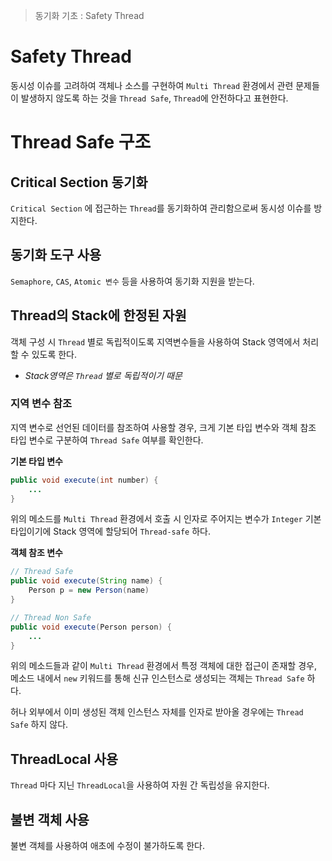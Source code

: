 > 동기화 기초 : Safety Thread

# Safety Thread
동시성 이슈를 고려하여 객체나 소스를 구현하여 `Multi Thread` 환경에서 관련 문제들이 발생하지 않도록 하는 것을 `Thread Safe`, `Thread`에 안전하다고 표현한다.

# Thread Safe 구조
## Critical Section 동기화
`Critical Section` 에 접근하는 `Thread`를 동기화하여 관리함으로써 동시성 이슈를 방지한다.
## 동기화 도구 사용
`Semaphore`, `CAS`, `Atomic 변수` 등을 사용하여 동기화 지원을 받는다.
## Thread의 Stack에 한정된 자원
객체 구성 시 `Thread` 별로 독립적이도록 지역변수들을 사용하여 Stack 영역에서 처리할 수 있도록 한다.
- *Stack영역은 `Thread` 별로 독립적이기 때문*

### 지역 변수 참조
지역 변수로 선언된 데이터를 참조하여 사용할 경우, 크게 기본 타입 변수와 객체 참조 타입 변수로 구분하여 `Thread Safe` 여부를 확인한다.

**기본 타입 변수**
```java
public void execute(int number) {
	...
}
```
위의 메소드를 `Multi Thread` 환경에서 호출 시 인자로 주어지는 변수가 `Integer` 기본 타입이기에 Stack 영역에 할당되어 `Thread-safe` 하다.

**객체 참조 변수**
```java
// Thread Safe
public void execute(String name) {
	Person p = new Person(name)
}

// Thread Non Safe
public void execute(Person person) {
	...
}
```

위의 메소드들과 같이 `Multi Thread` 환경에서 특정 객체에 대한 접근이 존재할 경우, 메소드 내에서 `new` 키워드를 통해 신규 인스턴스로 생성되는 객체는 `Thread Safe` 하다.

허나 외부에서 이미 생성된 객체 인스턴스 자체를 인자로 받아올 경우에는 `Thread Safe` 하지 않다.
## ThreadLocal 사용
`Thread` 마다 지닌 `ThreadLocal`을 사용하여 자원 간 독립성을 유지한다.
## 불변 객체 사용
불변 객체를 사용하여 애초에 수정이 불가하도록 한다.
